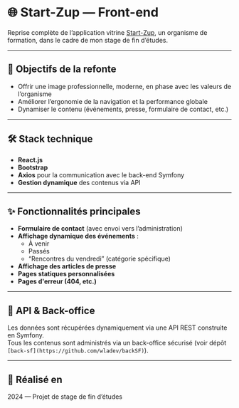 # 🌐 Start-Zup — Front-end

Reprise complète de l’application vitrine [Start-Zup](https://start-zup.com), un organisme de formation, dans le cadre de mon stage de fin d’études.

---

## 🎯 Objectifs de la refonte

- Offrir une image professionnelle, moderne, en phase avec les valeurs de l’organisme
- Améliorer l’ergonomie de la navigation et la performance globale
- Dynamiser le contenu (événements, presse, formulaire de contact, etc.)

---

## 🛠️ Stack technique

- **React.js**
- **Bootstrap**
- **Axios** pour la communication avec le back-end Symfony
- **Gestion dynamique** des contenus via API

---

## ✨ Fonctionnalités principales

- **Formulaire de contact** (avec envoi vers l’administration)
- **Affichage dynamique des événements** :
  - À venir
  - Passés
  - “Rencontres du vendredi” (catégorie spécifique)
- **Affichage des articles de presse**
- **Pages statiques personnalisées**
- **Pages d'erreur (404, etc.)**

---

## 🔌 API & Back-office

Les données sont récupérées dynamiquement via une API REST construite en Symfony.  
Tous les contenus sont administrés via un back-office sécurisé (voir dépôt `[back-sf](https://github.com/wladev/backSF)`).

---

## 📅 Réalisé en

2024 — Projet de stage de fin d’études

